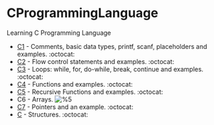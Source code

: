 # CProgrammingLanguage
Learning C Programming Language

* [C1](/C1) - Comments, basic data types, printf, scanf, placeholders and examples. :octocat:
* [C2](/C2) - Flow control statements and examples. :octocat:
* [C3](/C3) - Loops: while, for, do-while, break, continue and examples. :octocat:
* [C4](/C4) - Functions and examples. :octocat: 
* [C5](/C5) - Recursive Functions and examples. :octocat:
* C6 - Arrays.  ![%5](https://progress-bar.dev/0) <br/>
* [C7](/C7) - Pointers and an example. :octocat: 
* [C](/C) - Structures. :octocat:


